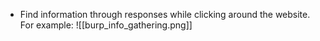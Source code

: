- Find information through responses while clicking around the website. For example:
![[burp_info_gathering.png]]